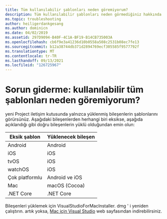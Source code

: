 ```yaml
---
title: Tüm kullanılabilir şablonları neden göremiyorum?
description: Tüm kullanılabilir şablonları neden görmediğiniz hakkında sorun giderme makalesi.
ms.topic: troubleshooting
author: heiligerdankgesang
ms.author: dominicn
ms.date: 04/02/2019
ms.assetid: 297D9094-B40F-4C1A-BF19-B14CB735003A
ms.openlocfilehash: cb6f9e3a41236d10b0558a508c2531b08ec7fe13
ms.sourcegitcommit: b12a38744db371d2894769ecf305585f9577792f
ms.translationtype: MT
ms.contentlocale: tr-TR
ms.lasthandoff: 09/13/2021
ms.locfileid: "126725967"
---
```

# <a name="troubleshooting-why-can-i-not-see-all-available-templates"></a>Sorun giderme: kullanılabilir tüm şablonları neden göremiyorum?

yeni Project iletişim kutusunda yalnızca yüklenmiş bileşenlerin şablonlarını görürsünüz. Aşağıdaki bileşenlerden herhangi biri eksikse, aşağıda açıklandığı gibi doğru bileşenlerin yüklü olduğundan emin olun:

|Eksik şablon  |Yüklenecek bileşen  |
|---------|---------|
|Android     |Android        |
|iOS     |iOS         |
|tvOS     |iOS         |
|watchOS     |iOS         |
|Çok platformlu     |Android ve iOS         |
|Mac     |macOS (Cocoa)         |
|.NET Core     |.NET Core         |

Bileşenleri yüklemek için VisualStudioForMacInstaller. dmg ' i yeniden çalıştırın. artık yoksa, [Mac için Visual Studio](https://visualstudio.microsoft.com/vs/mac/) web sayfasından indirebilirsiniz.
